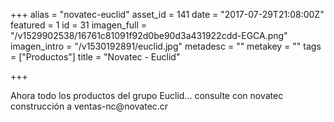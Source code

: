 +++
alias = "novatec-euclid"
asset_id = 141
date = "2017-07-29T21:08:00Z"
featured = 1
id = 31
imagen_full = "/v1529902538/16761c81091f92d0be90d3a431922cdd-EGCA.png"
imagen_intro = "/v1530192891/euclid.jpg"
metadesc = ""
metakey = ""
tags = ["Productos"]
title = "Novatec - Euclid"

+++
<p>Ahora todo los productos del grupo Euclid... consulte con novatec construcción a ventas-nc@novatec.cr</p>